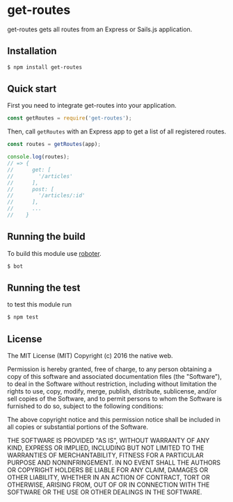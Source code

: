 # get-routes

get-routes gets all routes from an Express or Sails.js application.

## Installation

```bash
$ npm install get-routes
```

## Quick start

First you need to integrate get-routes into your application.

```javascript
const getRoutes = require('get-routes');
```

Then, call `getRoutes` with an Express app to get a list of all registered routes.

```javascript
const routes = getRoutes(app);

console.log(routes);
// => {
//      get: [
//        '/articles'
//      ],
//      post: [
//        '/articles/:id'
//      ],
//      ...
//    }
```

## Running the build

To build this module use [roboter](https://www.npmjs.com/package/roboter).

```bash
$ bot
```

## Running the test

to test this module run

```bash
$ npm test
```

## License

The MIT License (MIT)
Copyright (c) 2016 the native web.

Permission is hereby granted, free of charge, to any person obtaining a copy of this software and associated documentation files (the "Software"), to deal in the Software without restriction, including without limitation the rights to use, copy, modify, merge, publish, distribute, sublicense, and/or sell copies of the Software, and to permit persons to whom the Software is furnished to do so, subject to the following conditions:

The above copyright notice and this permission notice shall be included in all copies or substantial portions of the Software.

THE SOFTWARE IS PROVIDED "AS IS", WITHOUT WARRANTY OF ANY KIND, EXPRESS OR IMPLIED, INCLUDING BUT NOT LIMITED TO THE WARRANTIES OF MERCHANTABILITY, FITNESS FOR A PARTICULAR PURPOSE AND NONINFRINGEMENT. IN NO EVENT SHALL THE AUTHORS OR COPYRIGHT HOLDERS BE LIABLE FOR ANY CLAIM, DAMAGES OR OTHER LIABILITY, WHETHER IN AN ACTION OF CONTRACT, TORT OR OTHERWISE, ARISING FROM, OUT OF OR IN CONNECTION WITH THE SOFTWARE OR THE USE OR OTHER DEALINGS IN THE SOFTWARE.
